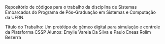Repositório de códigos para o trabalho da disciplina de Sistemas Embarcados do Programa de Pós-Graduação em Sistemas e Computação da UFRN.

Título do Trabalho: Um protótipo de gêmeo digital para simulação e controle da Plataforma CSSP
Alunos: Emylle Varela Da Silva e Paulo Eneas Rolim Bezerra
